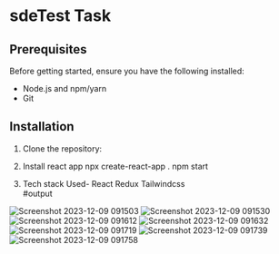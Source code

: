 # sdeTest Task
## Prerequisites

Before getting started, ensure you have the following installed:

- Node.js and npm/yarn
- Git

## Installation

1. Clone the repository:



2. Install react app 
   npx create-react-app .
   npm start 

3. Tech stack Used- React Redux Tailwindcss  
#output


![Screenshot 2023-12-09 091503](https://github.com/bipinsinghbhat/sdeTest/assets/115497347/4545b19c-335c-4eff-bf61-7b813cc8ea3d)
![Screenshot 2023-12-09 091530](https://github.com/bipinsinghbhat/sdeTest/assets/115497347/db91fe48-00ce-472d-8b38-a569e3a87177)
![Screenshot 2023-12-09 091612](https://github.com/bipinsinghbhat/sdeTest/assets/115497347/ea893f48-f9d6-4264-a970-3f22f4485d91)
![Screenshot 2023-12-09 091632](https://github.com/bipinsinghbhat/sdeTest/assets/115497347/b5bbf54a-df3a-4baa-9fe4-7432a5ee3810)
![Screenshot 2023-12-09 091719](https://github.com/bipinsinghbhat/sdeTest/assets/115497347/95cd2f22-b721-4dce-8bc4-2b5c3dac07d0)
![Screenshot 2023-12-09 091739](https://github.com/bipinsinghbhat/sdeTest/assets/115497347/d6e0a13c-6686-48cc-8781-db458d38c042)
![Screenshot 2023-12-09 091758](https://github.com/bipinsinghbhat/sdeTest/assets/115497347/f1b29b3f-c1a5-466a-93e9-30c44fce8bb0)
